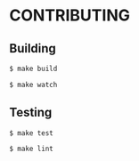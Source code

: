 # CONTRIBUTING

## Building

```sh
$ make build
```

```sh
$ make watch
```

## Testing

```sh
$ make test
```

```sh
$ make lint
```
